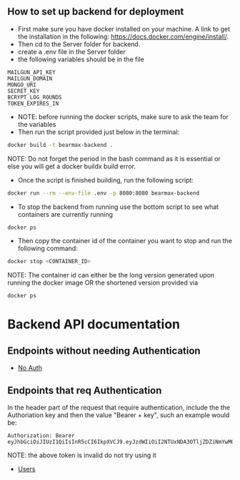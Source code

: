 ## How to set up backend for deployment
- First make sure you have docker installed on your machine. A link to get the installation in the following: https://docs.docker.com/engine/install/.
- Then cd to the Server folder for backend.
- create a .env file in the Server folder
- the following variables should be in the file

```
MAILGUN_API_KEY
MAILGUN_DOMAIN
MONGO_URI
SECRET_KEY
BCRYPT_LOG_ROUNDS
TOKEN_EXPIRES_IN
```

- NOTE: before running the docker scripts, make sure to ask the team for the variables
- Then run the script provided just below in the terminal:
```bash
docker build -t bearmax-backend .
```
NOTE: Do not forget the period in the bash command as it is essential or else you will get a docker buildx build error.

- Once the script is finished building, run the following script:
```bash
docker run --rm --env-file .env -p 8080:8080 bearmax-backend
```

- To stop the backend from running use the bottom script to see what containers are currently running
```bash
docker ps
```

- Then copy the container id of the container you want to stop and run the following command:
```bash
docker stop <CONTAINER_ID>
```
NOTE: The container id can either be the long version generated upon running the docker image OR the shortened version provided via 
```bash
docker ps
```

# Backend API documentation

## Endpoints without needing Authentication

* [No Auth](documentation/noAuth.md)

## Endpoints that req Authentication

In the header part of the request that require authentication, include the the Authoriation key and then the value "Bearer + key", such an example would be:

```
Authorization: Bearer eyJhbGciOiJIUzI1QiIsInR5cCI6IkpXVCJ9.eyJzdWIiOiI2NTUxNDA3OTljZDZiNmYwMGEzZjZlYjciLCJqdGkiOiI1M2I4YzM1NS1lZjRiLTRlOTAtOGRjYi01NmNjNGU2ODc3YzgiLCJpYXQiOjE2OTk5MDIzOTQsImV4cCI6MTY5OTk0NTU5NH0.L8NvN5APFJxMSEGtuHTcSpEWg9iampJkCStR46fsk4l
```

NOTE: the above token is invalid do not try using it

 * [Users](documentation/users.md)